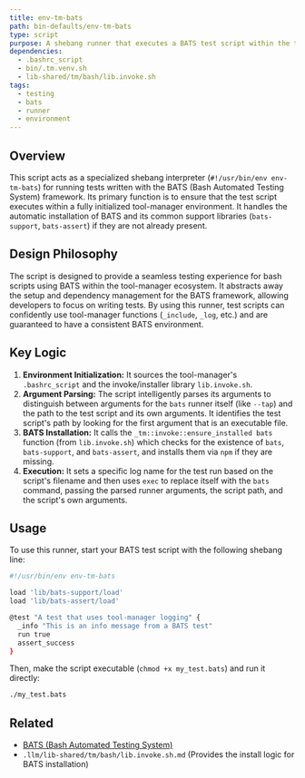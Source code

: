 ```yaml
---
title: env-tm-bats
path: bin-defaults/env-tm-bats
type: script
purpose: A shebang runner that executes a BATS test script within the tool-manager environment.
dependencies:
  - .bashrc_script
  - bin/.tm.venv.sh
  - lib-shared/tm/bash/lib.invoke.sh
tags:
  - testing
  - bats
  - runner
  - environment
---
```


## Overview
This script acts as a specialized shebang interpreter (`#!/usr/bin/env env-tm-bats`) for running tests written with the BATS (Bash Automated Testing System) framework. Its primary function is to ensure that the test script executes within a fully initialized tool-manager environment. It handles the automatic installation of BATS and its common support libraries (`bats-support`, `bats-assert`) if they are not already present.

## Design Philosophy
The script is designed to provide a seamless testing experience for bash scripts using BATS within the tool-manager ecosystem. It abstracts away the setup and dependency management for the BATS framework, allowing developers to focus on writing tests. By using this runner, test scripts can confidently use tool-manager functions (`_include`, `_log`, etc.) and are guaranteed to have a consistent BATS environment.

## Key Logic
1.  **Environment Initialization:** It sources the tool-manager's `.bashrc_script` and the invoke/installer library `lib.invoke.sh`.
2.  **Argument Parsing:** The script intelligently parses its arguments to distinguish between arguments for the `bats` runner itself (like `--tap`) and the path to the test script and its own arguments. It identifies the test script's path by looking for the first argument that is an executable file.
3.  **BATS Installation:** It calls the `_tm::invoke::ensure_installed bats` function (from `lib.invoke.sh`) which checks for the existence of `bats`, `bats-support`, and `bats-assert`, and installs them via `npm` if they are missing.
4.  **Execution:** It sets a specific log name for the test run based on the script's filename and then uses `exec` to replace itself with the `bats` command, passing the parsed runner arguments, the script path, and the script's own arguments.

## Usage
To use this runner, start your BATS test script with the following shebang line:

```bash
#!/usr/bin/env env-tm-bats

load 'lib/bats-support/load'
load 'lib/bats-assert/load'

@test "A test that uses tool-manager logging" {
  _info "This is an info message from a BATS test"
  run true
  assert_success
}
```

Then, make the script executable (`chmod +x my_test.bats`) and run it directly:

```bash
./my_test.bats
```

## Related
- [BATS (Bash Automated Testing System)](https://github.com/bats-core/bats-core)
- `.llm/lib-shared/tm/bash/lib.invoke.sh.md` (Provides the install logic for BATS installation)